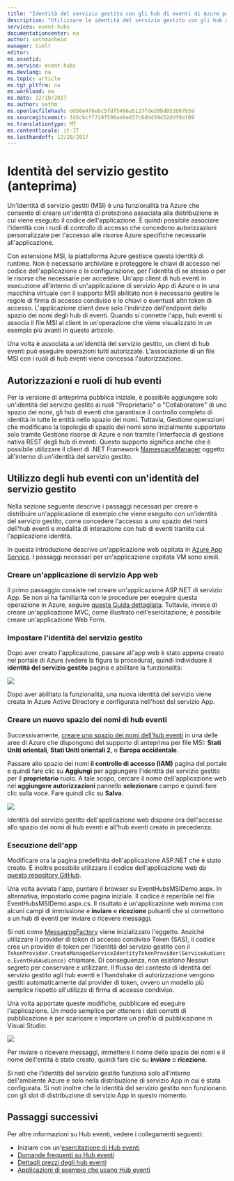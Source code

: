 ```yaml
---
title: "Identità del servizio gestito con gli hub di eventi di Azure preview | Documenti Microsoft"
description: "Utilizzare le identità del servizio gestito con gli hub di eventi di Azure"
services: event-hubs
documentationcenter: na
author: sethmanheim
manager: timlt
editor: 
ms.assetid: 
ms.service: event-hubs
ms.devlang: na
ms.topic: article
ms.tgt_pltfrm: na
ms.workload: na
ms.date: 12/18/2017
ms.author: sethm
ms.openlocfilehash: dd50e4f6ebc5fdf5496a5127fde20bd052087b59
ms.sourcegitcommit: f46cbcff710f590aebe437c6dd459452ddf0af09
ms.translationtype: MT
ms.contentlocale: it-IT
ms.lasthandoff: 12/20/2017
---
```

# <a name="managed-service-identity-preview"></a>Identità del servizio gestito (anteprima)

Un'identità di servizio gestiti (MSI) è una funzionalità tra Azure che consente di creare un'identità di protezione associata alla distribuzione in cui viene eseguito il codice dell'applicazione. È quindi possibile associare l'identità con i ruoli di controllo di accesso che concedono autorizzazioni personalizzate per l'accesso alle risorse Azure specifiche necessarie all'applicazione. 

Con estensione MSI, la piattaforma Azure gestisce questa identità di runtime. Non è necessario archiviare e proteggere le chiavi di accesso nel codice dell'applicazione o la configurazione, per l'identità di se stesso o per le risorse che necessarie per accedere. Un'app client di hub eventi in esecuzione all'interno di un'applicazione di servizio App di Azure o in una macchina virtuale con il supporto MSI abilitato non è necessario gestire le regole di firma di accesso condiviso e le chiavi o eventuali altri token di accesso. L'applicazione client deve solo l'indirizzo dell'endpoint dello spazio dei nomi degli hub di eventi. Quando si connette l'app, hub eventi si associa il file MSI al client in un'operazione che viene visualizzato in un esempio più avanti in questo articolo.

Una volta è associata a un'identità del servizio gestito, un client di hub eventi può eseguire operazioni tutti autorizzate. L'associazione di un file MSI con i ruoli di hub eventi viene concessa l'autorizzazione. 

## <a name="event-hubs-roles-and-permissions"></a>Autorizzazioni e ruoli di hub eventi

Per la versione di anteprima pubblica iniziale, è possibile aggiungere solo un'identità del servizio gestito ai ruoli "Proprietario" o "Collaboratore" di uno spazio dei nomi, gli hub di eventi che garantisce il controllo completo di identità in tutte le entità nello spazio dei nomi. Tuttavia, Gestione operazioni che modificano la topologia di spazio dei nomi sono inizialmente supportato solo tramite Gestione risorse di Azure e non tramite l'interfaccia di gestione nativa REST degli hub di eventi. Questo supporto significa anche che è possibile utilizzare il client di .NET Framework [NamespaceManager](/dotnet/api/microsoft.servicebus.namespacemanager) oggetto all'interno di un'identità del servizio gestito. 
 
## <a name="use-event-hubs-with-a-managed-service-identity"></a>Utilizzo degli hub eventi con un'identità del servizio gestito

Nella sezione seguente descrive i passaggi necessari per creare e distribuire un'applicazione di esempio che viene eseguito con un'identità del servizio gestito, come concedere l'accesso a uno spazio dei nomi dell'hub eventi e modalità di interazione con hub di eventi tramite cui l'applicazione identità.

In questa introduzione descrive un'applicazione web ospitata in [Azure App Service](https://azure.microsoft.com/services/app-service/). I passaggi necessari per un'applicazione ospitata VM sono simili.

### <a name="create-an-app-service-web-application"></a>Creare un'applicazione di servizio App web

Il primo passaggio consiste nel creare un'applicazione ASP.NET di servizio App. Se non si ha familiarità con le procedure per eseguire questa operazione in Azure, seguire [questa Guida dettagliata](../app-service/app-service-web-get-started-dotnet-framework.md). Tuttavia, invece di creare un'applicazione MVC, come illustrato nell'esercitazione, è possibile creare un'applicazione Web Form.

### <a name="set-up-the-managed-service-identity"></a>Impostare l'identità del servizio gestito

Dopo aver creato l'applicazione, passare all'app web è stato appena creato nel portale di Azure (vedere la figura la procedura), quindi individuare il **identità del servizio gestito** pagina e abilitare la funzionalità: 

![](./media/event-hubs-managed-service-identity/msi1.png)
 
Dopo aver abilitato la funzionalità, una nuova identità del servizio viene creata in Azure Active Directory e configurata nell'host del servizio App.

### <a name="create-a-new-event-hubs-namespace"></a>Creare un nuovo spazio dei nomi di hub eventi

Successivamente, [creare uno spazio dei nomi dell'hub eventi](event-hubs-create.md) in una delle aree di Azure che dispongono del supporto di anteprima per file MSI: **Stati Uniti orientali**, **Stati Uniti orientali 2**, o **Europa occidentale**. 

Passare allo spazio dei nomi **il controllo di accesso (IAM)** pagina del portale e quindi fare clic su **Aggiungi** per aggiungere l'identità del servizio gestito per il **proprietario** ruolo. A tale scopo, cercare il nome dell'applicazione web nel **aggiungere autorizzazioni** pannello **selezionare** campo e quindi fare clic sulla voce. Fare quindi clic su **Salva**.

![](./media/event-hubs-managed-service-identity/msi2.png)
 
Identità del servizio gestito dell'applicazione web dispone ora dell'accesso allo spazio dei nomi di hub eventi e all'hub eventi creato in precedenza. 

### <a name="run-the-app"></a>Esecuzione dell'app

Modificare ora la pagina predefinita dell'applicazione ASP.NET che è stato creato. È inoltre possibile utilizzare il codice dell'applicazione web da [questo repository GitHub](https://github.com/Azure/azure-event-hubs/tree/master/samples/DotNet/MSI/EventHubsMSIDemoWebApp). 

Una volta avviata l'app, puntare il browser su EventHubsMSIDemo.aspx. In alternativa, impostarlo come pagina iniziale. Il codice è reperibile nel file EventHubsMSIDemo.aspx.cs. Il risultato è un'applicazione web minima con alcuni campi di immissione e **inviare** e **ricezione** pulsanti che si connettono a un hub di eventi per inviare o ricevere messaggi. 

Si noti come [MessagingFactory](/dotnet/api/microsoft.servicebus.messaging.messagingfactory) viene inizializzato l'oggetto. Anziché utilizzare il provider di token di accesso condiviso Token (SAS), il codice crea un provider di token per l'identità del servizio gestito con il `TokenProvider.CreateManagedServiceIdentityTokenProvider(ServiceAudience.EventHubAudience)` chiamare. Di conseguenza, non esistono Nessun segreto per conservare e utilizzare. Il flusso del contesto di identità del servizio gestito agli hub eventi e l'handshake di autorizzazione vengono gestiti automaticamente dal provider di token, ovvero un modello più semplice rispetto all'utilizzo di firma di accesso condiviso.

Una volta apportate queste modifiche, pubblicare ed eseguire l'applicazione. Un modo semplice per ottenere i dati corretti di pubblicazione è per scaricare e importare un profilo di pubblicazione in Visual Studio:

![](./media/event-hubs-managed-service-identity/msi3.png)
 
Per inviare o ricevere messaggi, immettere il nome dello spazio dei nomi e il nome dell'entità è stato creato, quindi fare clic su **inviare** o **ricezione**. 
 
Si noti che l'identità del servizio gestito funziona solo all'interno dell'ambiente Azure e solo nella distribuzione di servizio App in cui è stata configurata. Si noti inoltre che le identità del servizio gestito non funzionano con gli slot di distribuzione di servizio App in questo momento.

## <a name="next-steps"></a>Passaggi successivi

Per altre informazioni su Hub eventi, vedere i collegamenti seguenti:

* Iniziare con un'[esercitazione di Hub eventi](event-hubs-dotnet-standard-getstarted-send.md)
* [Domande frequenti su Hub eventi](event-hubs-faq.md)
* [Dettagli prezzi degli hub eventi](https://azure.microsoft.com/pricing/details/event-hubs/)
* [Applicazioni di esempio che usano Hub eventi](https://github.com/Azure/azure-event-hubs/tree/master/samples)